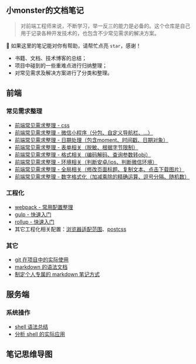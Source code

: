 ## 小monster的文档笔记

> 对前端工程师来说，不断学习，举一反三的能力是必备的。这个仓库是自己用于记录各种开发技术的，也包含不少常见需求的解决方案。

:icecream: 如果这里的笔记能对你有帮助，请帮忙点亮 `star`，感谢！

- 书籍、文档、技术博客的总结；
- 项目中碰到的一些重难点进行归纳整理；
- 对常见需求及解决方案进行了分类和整理。



## 前端

### 常见需求整理

- [前端常见需求整理 - css](https://github.com/SpringLoach/power/blob/main/%E6%8A%80%E6%9C%AF%E6%B2%89%E6%B7%80%EF%BC%88%E5%89%8D%E7%AB%AF%EF%BC%89/%E5%8E%9F%E7%94%9F%E6%8A%80%E6%9C%AF/css/%E6%A0%B7%E5%BC%8F%E7%9B%B8%E5%85%B3/%E5%8A%9F%E8%83%BD%E6%80%BB%E7%BB%93.md)
- [前端常见需求整理 - 微信小程序（分包、自定义导航栏、...）](https://github.com/SpringLoach/power/blob/main/%E6%8A%80%E6%9C%AF%E6%B2%89%E6%B7%80%EF%BC%88%E5%89%8D%E7%AB%AF%EF%BC%89/%E6%A1%86%E6%9E%B6/%E5%BE%AE%E4%BF%A1%E5%B0%8F%E7%A8%8B%E5%BA%8F/%E9%AB%98%E7%BA%A7%E5%8A%9F%E8%83%BD.md)
- [前端常见需求整理 - 日期处理（包含moment、时间戳、日期对象）](https://github.com/SpringLoach/power/blob/main/%E6%8A%80%E6%9C%AF%E6%B2%89%E6%B7%80%EF%BC%88%E5%89%8D%E7%AB%AF%EF%BC%89/%E7%89%B9%E6%AE%8A%E5%AE%9E%E7%8E%B0/%E4%B8%BB%E8%A6%81%E9%83%A8%E5%88%86/%E6%97%A5%E6%9C%9F%E5%A4%84%E7%90%86.md)
- [前端常见需求整理 - 表单相关（脱敏、根据字节限制）](https://github.com/SpringLoach/power/blob/main/%E6%8A%80%E6%9C%AF%E6%B2%89%E6%B7%80%EF%BC%88%E5%89%8D%E7%AB%AF%EF%BC%89/%E7%89%B9%E6%AE%8A%E5%AE%9E%E7%8E%B0/%E4%B8%BB%E8%A6%81%E9%83%A8%E5%88%86/%E8%A1%A8%E5%8D%95%E7%9B%B8%E5%85%B3.md)
- [前端常见需求整理 - 格式相关（编码解码、查询参数转obj）](https://github.com/SpringLoach/power/blob/main/%E6%8A%80%E6%9C%AF%E6%B2%89%E6%B7%80%EF%BC%88%E5%89%8D%E7%AB%AF%EF%BC%89/%E7%89%B9%E6%AE%8A%E5%AE%9E%E7%8E%B0/%E4%B8%BB%E8%A6%81%E9%83%A8%E5%88%86/%E6%A0%BC%E5%BC%8F%E8%BD%AC%E6%8D%A2.md)
- [前端常见需求整理 - 环境相关（判断安卓/ios、判断微信环境）](https://github.com/SpringLoach/power/blob/main/%E6%8A%80%E6%9C%AF%E6%B2%89%E6%B7%80%EF%BC%88%E5%89%8D%E7%AB%AF%EF%BC%89/%E7%89%B9%E6%AE%8A%E5%AE%9E%E7%8E%B0/%E4%B8%BB%E8%A6%81%E9%83%A8%E5%88%86/%E7%8E%AF%E5%A2%83%E7%9B%B8%E5%85%B3.md)
- [前端常见需求整理 - 全局相关（修改页面标题、复制文本、点击下载图片）](https://github.com/SpringLoach/power/blob/main/%E6%8A%80%E6%9C%AF%E6%B2%89%E6%B7%80%EF%BC%88%E5%89%8D%E7%AB%AF%EF%BC%89/%E7%89%B9%E6%AE%8A%E5%AE%9E%E7%8E%B0/%E4%B8%BB%E8%A6%81%E9%83%A8%E5%88%86/%E5%85%A8%E5%B1%80%E7%9B%B8%E5%85%B3.md)
- [前端常见需求整理 - 数字格式化（加减乘除的精确运算、逗号分隔、随机数）](https://github.com/SpringLoach/power/blob/main/%E6%8A%80%E6%9C%AF%E6%B2%89%E6%B7%80%EF%BC%88%E5%89%8D%E7%AB%AF%EF%BC%89/%E7%89%B9%E6%AE%8A%E5%AE%9E%E7%8E%B0/%E4%B8%BB%E8%A6%81%E9%83%A8%E5%88%86/%E6%95%B0%E5%AD%97%E6%A0%BC%E5%BC%8F%E5%8C%96.md)



### 工程化

- [webpack - 常用配置整理](https://github.com/SpringLoach/power/blob/main/%E6%8A%80%E6%9C%AF%E6%B2%89%E6%B7%80%EF%BC%88%E5%89%8D%E7%AB%AF%EF%BC%89/%E5%85%B6%E4%BB%96%E6%8A%80%E6%9C%AF/%E5%B7%A5%E7%A8%8B%E5%8C%96/webpack/%E5%B8%B8%E8%A7%84%E6%A2%B3%E7%90%86.md)
- [gulp - 快速入门](https://github.com/SpringLoach/power/blob/main/%E6%8A%80%E6%9C%AF%E6%B2%89%E6%B7%80%EF%BC%88%E5%89%8D%E7%AB%AF%EF%BC%89/%E5%85%B6%E4%BB%96%E6%8A%80%E6%9C%AF/%E5%B7%A5%E7%A8%8B%E5%8C%96/gulp/%E5%88%9D%E4%BD%93%E9%AA%8C.md)
- [rollup - 快速入门](https://github.com/SpringLoach/power/blob/main/%E6%8A%80%E6%9C%AF%E6%B2%89%E6%B7%80%EF%BC%88%E5%89%8D%E7%AB%AF%EF%BC%89/%E5%85%B6%E4%BB%96%E6%8A%80%E6%9C%AF/%E5%B7%A5%E7%A8%8B%E5%8C%96/rollup/rollup.md)
- 其它工程化相关配置：[浏览器适配范围](https://github.com/SpringLoach/power/blob/main/%E6%8A%80%E6%9C%AF%E6%B2%89%E6%B7%80%EF%BC%88%E5%89%8D%E7%AB%AF%EF%BC%89/%E5%85%B6%E4%BB%96%E6%8A%80%E6%9C%AF/%E5%B7%A5%E7%A8%8B%E5%8C%96/%E9%80%9A%E7%94%A8/%E6%B5%8F%E8%A7%88%E5%99%A8%E9%80%82%E9%85%8D%E8%8C%83%E5%9B%B4.md)、[postcss](https://github.com/SpringLoach/power/blob/main/%E6%8A%80%E6%9C%AF%E6%B2%89%E6%B7%80%EF%BC%88%E5%89%8D%E7%AB%AF%EF%BC%89/%E5%85%B6%E4%BB%96%E6%8A%80%E6%9C%AF/%E5%B7%A5%E7%A8%8B%E5%8C%96/%E9%80%9A%E7%94%A8/postcss.md)



### 其它

- [git 在项目中的实际使用](https://github.com/SpringLoach/power/blob/main/%E8%BE%85%E5%8A%A9%E8%A6%81%E7%B4%A0/%E7%9B%B8%E5%85%B3%E6%8A%80%E8%83%BD/git/%E9%80%9F%E6%9F%A5.md)
- [markdown 的语法文档](https://github.com/SpringLoach/power/blob/main/%E8%BE%85%E5%8A%A9%E8%A6%81%E7%B4%A0/%E7%9B%B8%E5%85%B3%E6%8A%80%E8%83%BD/markdown/markdown.md)
- [制定个人专属的 markdown 笔记方式](https://github.com/SpringLoach/power/blob/main/%E8%BE%85%E5%8A%A9%E8%A6%81%E7%B4%A0/%E7%9B%B8%E5%85%B3%E6%8A%80%E8%83%BD/markdown/%E9%A3%8E%E6%A0%BC%E8%A7%84%E8%8C%83.md)



## 服务端

### 系统操作

- [shell 语法总结](https://github.com/SpringLoach/power/blob/main/%E6%8A%80%E6%9C%AF%E6%B2%89%E6%B7%80%EF%BC%88%E5%90%8E%E7%AB%AF%EF%BC%89/%E7%B3%BB%E7%BB%9F%E6%93%8D%E4%BD%9C/%E8%84%9A%E6%9C%AC/bash/%E6%96%87%E6%A1%A3%E7%AC%94%E8%AE%B0.md)
- [分析 shell 的实际应用](https://github.com/SpringLoach/power/blob/main/%E6%8A%80%E6%9C%AF%E6%B2%89%E6%B7%80%EF%BC%88%E5%90%8E%E7%AB%AF%EF%BC%89/%E7%B3%BB%E7%BB%9F%E6%93%8D%E4%BD%9C/%E8%84%9A%E6%9C%AC/bash/%E7%A4%BA%E4%BE%8B.md)





## 笔记思维导图

<img src="https://wx4.sinaimg.cn/large/008xvbVOgy1hbiyfs8iq3j318i1q4wu6.jpg" alt="" />

